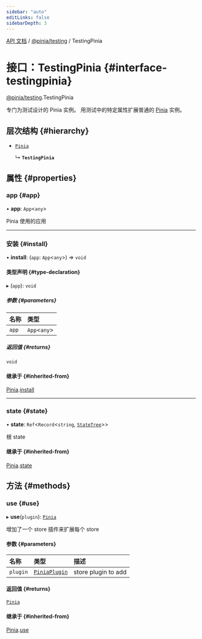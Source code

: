 ```yaml
---
sidebar: "auto"
editLinks: false
sidebarDepth: 3
---
```


[API 文档](../index.md) / [@pinia/testing](../modules/pinia_testing.md) / TestingPinia

# 接口：TestingPinia {#interface-testingpinia}

[@pinia/testing](../modules/pinia_testing.md).TestingPinia

专门为测试设计的 Pinia 实例。
用测试中的特定属性扩展普通的 [Pinia](pinia.Pinia.md) 实例。

## 层次结构 {#hierarchy}

- [`Pinia`](pinia.Pinia.md)

  ↳ **`TestingPinia`**

## 属性 {#properties}

### app {#app}

• **app**: `App`<`any`\>

Pinia 使用的应用

___

### 安装 {#install}

• **install**: (`app`: `App`<`any`\>) => `void`

#### 类型声明 {#type-declaration}

▸ (`app`): `void`

##### 参数 {#parameters}

| 名称 | 类型 |
| :------ | :------ |
| `app` | `App`<`any`\> |

##### 返回值 {#returns}

`void`

#### 继承于 {#inherited-from}

[Pinia](pinia.Pinia.md).[install](pinia.Pinia.md#install)

___

### state {#state}

• **state**: `Ref`<`Record`<`string`, [`StateTree`](../modules/pinia.md#statetree)\>\>

根 state

#### 继承于 {#inherited-from}

[Pinia](pinia.Pinia.md).[state](pinia.Pinia.md#state)

## 方法 {#methods}

### use {#use}

▸ **use**(`plugin`): [`Pinia`](pinia.Pinia.md)

增加了一个 store 插件来扩展每个  store

#### 参数 {#parameters}

| 名称 | 类型 | 描述 |
| :------ | :------ | :------ |
| `plugin` | [`PiniaPlugin`](pinia.PiniaPlugin.md) | store plugin to add |

#### 返回值 {#returns}

[`Pinia`](pinia.Pinia.md)

#### 继承于 {#inherited-from}

[Pinia](pinia.Pinia.md).[use](pinia.Pinia.md#use)

